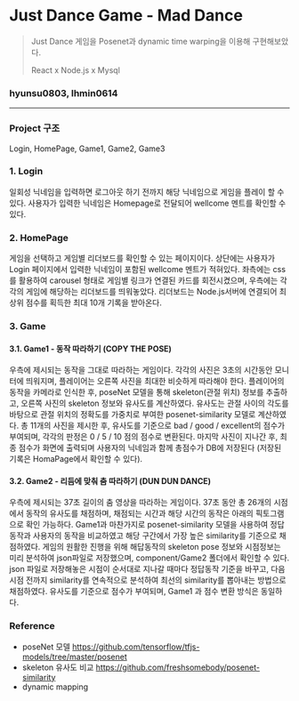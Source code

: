 # Just Dance Game - Mad Dance
> Just Dance 게임을 Posenet과 dynamic time warping을 이용해 구현해보았다.
>
> React x Node.js x Mysql 

### hyunsu0803, lhmin0614


------------------

### Project 구조
Login, HomePage, Game1, Game2, Game3

### 1. Login
일회성 닉네임을 입력하면 로그아웃 하기 전까지 해당 닉네임으로 게임을 플레이 할 수 있다. 
사용자가 입력한 닉네임은 Homepage로 전달되어 wellcome 멘트를 확인할 수 있다.

### 2. HomePage
게임을 선택하고 게임별 리더보드를 확인할 수 있는 페이지이다.
상단에는 사용자가 Login 페이지에서 입력한 닉네임이 포함된 wellcome 멘트가 적혀있다.
좌측에는 css를 활용하여 carousel 형태로 게임별 링크가 연결된 카드를 회전시켰으며, 우측에는 각각의 게임에 해당하는 리더보드를 띄워놓았다.
리더보드는 Node.js서버에 연결되어 최상위 점수를 획득한 최대 10개 기록을 받아온다.

### 3. Game
#### 3.1. Game1 - 동작 따라하기 (COPY THE POSE)
우측에 제시되는 동작을 그대로 따라하는 게임이다.
각각의 사진은 3초의 시간동안 모니터에 띄워지며, 플레이어는 오른쪽 사진을 최대한 비슷하게 따라해야 한다. 플레이어의 동작을 카메라로 인식한 후,  poseNet 모델을 통해 skeleton(관절 위치) 정보를 추출하고, 오른쪽 사진의 skeleton 정보와 유사도를 계산하였다. 유사도는 관절 사이의 각도를 바탕으로 관절 위치의 정확도를 가중치로 부여한 posenet-similarity 모델로 계산하였다.
총 11개의 사진을 제시한 후, 유사도를 기준으로 bad / good / excellent의 점수가 부여되며, 각각의 판정은 0 / 5 / 10 점의 점수로 변환된다. 마지막 사진이 지나간 후, 최종 점수가 화면에 출력되며 사용자의 닉네임과 함께 총점수가 DB에 저장된다 (저장된 기록은 HomaPage에서 확인할 수 있다).

#### 3.2. Game2 - 리듬에 맞춰 춤 따라하기 (DUN DUN DANCE)
우측에 제시되는 37초 길이의 춤 영상을 따라하는 게임이다. 37초 동안 총 26개의 시점에서 동작의 유사도를 채점하며, 채점되는 시간과 해당 시간의 동작은 아래의 픽토그램으로 확인 가능하다. Game1과 마찬가지로 posenet-similarity 모델을 사용하여 정답동작과 사용자의 동작을 비교하였고 해당 구간에서 가장 높은 similarity를 기준으로 채점하였다. 게임의 원활한 진행을 위해 해답동작의 skeleton pose 정보와 시점정보는 미리 분석하여 json파일로 저장했으며, component/Game2 폴더에서 확인할 수 있다. json 파일로 저장해놓은 시점이 순서대로 지나갈 때마다 정답동작 기준을 바꾸고, 다음 시점 전까지 similarity를 연속적으로 분석하여 최선의 similarity를 뽑아내는 방법으로 채점하였다. 유사도를 기준으로 점수가 부여되며, Game1 과 점수 변환 방식은 동일하다.


### Reference
- poseNet 모델
https://github.com/tensorflow/tfjs-models/tree/master/posenet
- skeleton 유사도 비교
https://github.com/freshsomebody/posenet-similarity
- dynamic mapping

